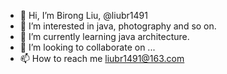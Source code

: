 - 👋 Hi, I’m Birong Liu, @liubr1491
- 👀 I’m interested in java, photography and so on.
- 🌱 I’m currently learning java architecture.
- 💞️ I’m looking to collaborate on ...
- 📫 How to reach me liubr1491@163.com

<!---
liubr1491/liubr1491 is a ✨ special ✨ repository because its `README.md` (this file) appears on your GitHub profile.
You can click the Preview link to take a look at your changes.
--->
